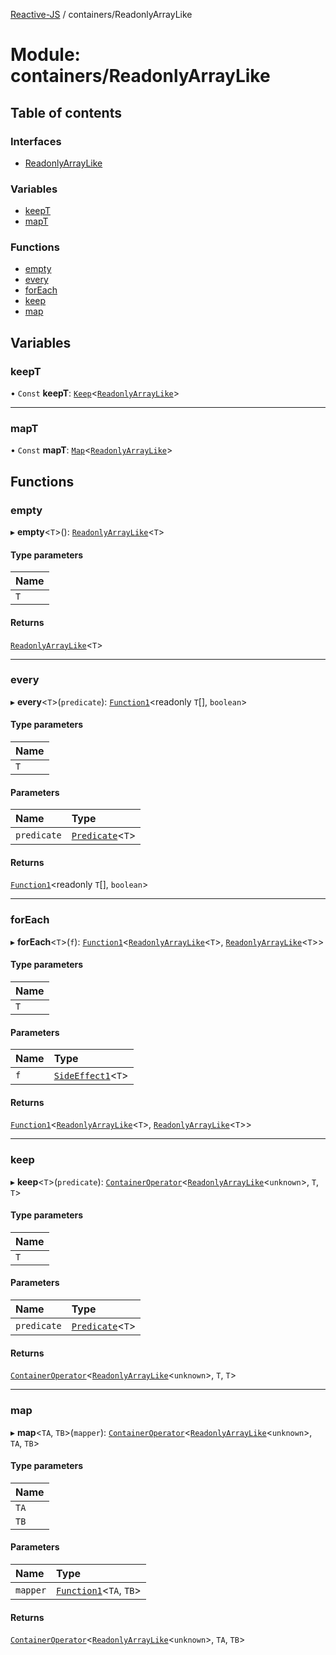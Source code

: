 [Reactive-JS](../README.md) / containers/ReadonlyArrayLike

# Module: containers/ReadonlyArrayLike

## Table of contents

### Interfaces

- [ReadonlyArrayLike](../interfaces/containers_ReadonlyArrayLike.ReadonlyArrayLike.md)

### Variables

- [keepT](containers_ReadonlyArrayLike.md#keept)
- [mapT](containers_ReadonlyArrayLike.md#mapt)

### Functions

- [empty](containers_ReadonlyArrayLike.md#empty)
- [every](containers_ReadonlyArrayLike.md#every)
- [forEach](containers_ReadonlyArrayLike.md#foreach)
- [keep](containers_ReadonlyArrayLike.md#keep)
- [map](containers_ReadonlyArrayLike.md#map)

## Variables

### keepT

• `Const` **keepT**: [`Keep`](containers_ContainerLike.md#keep)<[`ReadonlyArrayLike`](../interfaces/containers_ReadonlyArrayLike.ReadonlyArrayLike.md)\>

___

### mapT

• `Const` **mapT**: [`Map`](containers_ContainerLike.md#map)<[`ReadonlyArrayLike`](../interfaces/containers_ReadonlyArrayLike.ReadonlyArrayLike.md)\>

## Functions

### empty

▸ **empty**<`T`\>(): [`ReadonlyArrayLike`](../interfaces/containers_ReadonlyArrayLike.ReadonlyArrayLike.md)<`T`\>

#### Type parameters

| Name |
| :------ |
| `T` |

#### Returns

[`ReadonlyArrayLike`](../interfaces/containers_ReadonlyArrayLike.ReadonlyArrayLike.md)<`T`\>

___

### every

▸ **every**<`T`\>(`predicate`): [`Function1`](util_functions.md#function1)<readonly `T`[], `boolean`\>

#### Type parameters

| Name |
| :------ |
| `T` |

#### Parameters

| Name | Type |
| :------ | :------ |
| `predicate` | [`Predicate`](util_functions.md#predicate)<`T`\> |

#### Returns

[`Function1`](util_functions.md#function1)<readonly `T`[], `boolean`\>

___

### forEach

▸ **forEach**<`T`\>(`f`): [`Function1`](util_functions.md#function1)<[`ReadonlyArrayLike`](../interfaces/containers_ReadonlyArrayLike.ReadonlyArrayLike.md)<`T`\>, [`ReadonlyArrayLike`](../interfaces/containers_ReadonlyArrayLike.ReadonlyArrayLike.md)<`T`\>\>

#### Type parameters

| Name |
| :------ |
| `T` |

#### Parameters

| Name | Type |
| :------ | :------ |
| `f` | [`SideEffect1`](util_functions.md#sideeffect1)<`T`\> |

#### Returns

[`Function1`](util_functions.md#function1)<[`ReadonlyArrayLike`](../interfaces/containers_ReadonlyArrayLike.ReadonlyArrayLike.md)<`T`\>, [`ReadonlyArrayLike`](../interfaces/containers_ReadonlyArrayLike.ReadonlyArrayLike.md)<`T`\>\>

___

### keep

▸ **keep**<`T`\>(`predicate`): [`ContainerOperator`](containers_ContainerLike.md#containeroperator)<[`ReadonlyArrayLike`](../interfaces/containers_ReadonlyArrayLike.ReadonlyArrayLike.md)<`unknown`\>, `T`, `T`\>

#### Type parameters

| Name |
| :------ |
| `T` |

#### Parameters

| Name | Type |
| :------ | :------ |
| `predicate` | [`Predicate`](util_functions.md#predicate)<`T`\> |

#### Returns

[`ContainerOperator`](containers_ContainerLike.md#containeroperator)<[`ReadonlyArrayLike`](../interfaces/containers_ReadonlyArrayLike.ReadonlyArrayLike.md)<`unknown`\>, `T`, `T`\>

___

### map

▸ **map**<`TA`, `TB`\>(`mapper`): [`ContainerOperator`](containers_ContainerLike.md#containeroperator)<[`ReadonlyArrayLike`](../interfaces/containers_ReadonlyArrayLike.ReadonlyArrayLike.md)<`unknown`\>, `TA`, `TB`\>

#### Type parameters

| Name |
| :------ |
| `TA` |
| `TB` |

#### Parameters

| Name | Type |
| :------ | :------ |
| `mapper` | [`Function1`](util_functions.md#function1)<`TA`, `TB`\> |

#### Returns

[`ContainerOperator`](containers_ContainerLike.md#containeroperator)<[`ReadonlyArrayLike`](../interfaces/containers_ReadonlyArrayLike.ReadonlyArrayLike.md)<`unknown`\>, `TA`, `TB`\>
